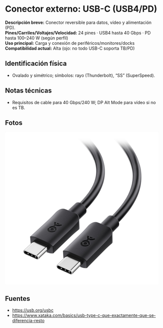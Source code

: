 # Conector externo: USB-C (USB4/PD)

**Descripción breve:** Conector reversible para datos, vídeo y alimentación (PD).  
**Pines/Carriles/Voltajes/Velocidad:** 24 pines · USB4 hasta 40 Gbps · PD hasta 100–240 W (según perfil)  
**Uso principal:** Carga y conexión de periféricos/monitores/docks  
**Compatibilidad actual:** Alta (ojo: no todo USB-C soporta TB/PD)

## Identificación física
- Ovalado y simétrico; símbolos: rayo (Thunderbolt), “SS” (SuperSpeed).

## Notas técnicas
- Requisitos de cable para 40 Gbps/240 W; DP Alt Mode para vídeo si no es TB.

## Fotos
![USB-C](../../../assets/img/20-conectores_externos/USB_C.jpg "USB-C")

## Fuentes
- https://usb.org/usbc
- https://www.xataka.com/basics/usb-type-c-que-exactamente-que-se-diferencia-resto